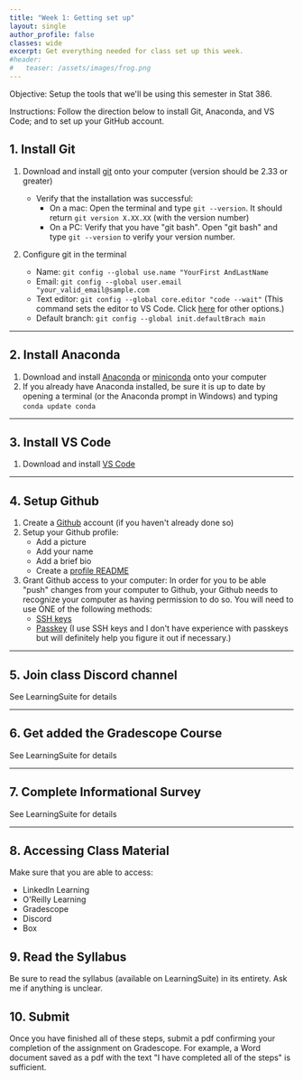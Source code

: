 ```yaml
---
title: "Week 1: Getting set up"
layout: single
author_profile: false
classes: wide
excerpt: Get everything needed for class set up this week.
#header:
#   teaser: /assets/images/frog.png  
---
```

Objective:  Setup the tools that we'll be using this semester in Stat 386.

Instructions: Follow the direction below to install Git, Anaconda, and VS Code; and to set up your GitHub account.


## 1. Install Git
1. Download and install [git](https://git-scm.com/) onto your computer (version should be 2.33 or greater)
    * Verify that the installation was successful:
        - On a mac: Open the terminal and type `git --version`.  It should return `git version X.XX.XX` (with the version number)
        - On a PC: Verify that you have "git bash".  Open "git bash" and type `git --version` to verify your version number.

2. Configure git in the terminal
    * Name: ```git config --global use.name "YourFirst AndLastName```
    * Email: ```git config --global user.email "your_valid_email@sample.com```
    * Text editor: ```git config --global core.editor "code --wait"``` (This command sets the editor to VS Code.  Click [here](https://git-scm.com/book/en/v2/Appendix-C%3A-Git-Commands-Setup-and-Config) for other options.)
    * Default branch: ```git config --global init.defaultBrach main```
    

---
## 2. Install Anaconda 
1. Download and install [Anaconda](https://www.anaconda.com/download) or [miniconda](https://docs.conda.io/en/latest/miniconda.html) onto your computer
2. If you already have Anaconda installed, be sure it is up to date by opening a terminal (or the Anaconda prompt in Windows) and typing
```conda update conda```

---
## 3. Install VS Code
1. Download and install [VS Code](https://code.visualstudio.com/)

---
## 4. Setup Github
1. Create a [Github](https://github.com/) account (if you haven't already done so)
2. Setup your Github profile:
    * Add a picture
    * Add your name
    * Add a brief bio
    * Create a [profile README](https://docs.github.com/en/account-and-profile/setting-up-and-managing-your-github-profile/customizing-your-profile/managing-your-profile-readme)
3. Grant Github access to your computer:
    In order for you to be able "push" changes from your computer to Github, your Github needs to recognize your computer as having permission to do so.  You will need to use ONE of the following methods:
    * [SSH keys]({{site.url}}/{{site.baseurl}}/resources/sshsetup)
    * [Passkey](https://docs.github.com/en/authentication/authenticating-with-a-passkey/about-passkeys) (I use SSH keys and I don't have experience with passkeys but will definitely help you figure it out if necessary.)

---
## 5. Join class Discord channel 
See LearningSuite for details

---
## 6. Get added the Gradescope Course
See LearningSuite for details

---
## 7. Complete Informational Survey
See LearningSuite for details

---  
## 8. Accessing Class Material
Make sure that you are able to access:
* LinkedIn Learning
* O'Reilly Learning
* Gradescope
* Discord
* Box

## 9. Read the Syllabus
Be sure to read the syllabus (available on LearningSuite) in its entirety.  Ask me if anything is unclear.  

## 10. Submit
Once you have finished all of these steps, submit a pdf confirming your completion of the assignment on Gradescope.  For example, a Word document saved as a pdf with the text "I have completed all of the steps" is sufficient.  
